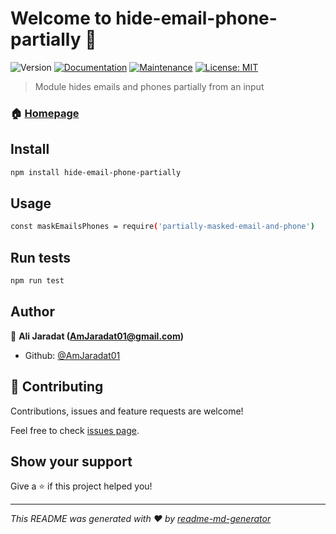 # Welcome to hide-email-phone-partially 👋
![Version](https://img.shields.io/badge/version-1.0.0-blue.svg?cacheSeconds=2592000)
[![Documentation](https://img.shields.io/badge/documentation-yes-brightgreen.svg)](https://github.com/AmJaradat01/hide-email-phone-partially#readme)
[![Maintenance](https://img.shields.io/badge/Maintained%3F-yes-green.svg)](https://github.com/AmJaradat01/hide-email-phone-partially/graphs/commit-activity)
[![License: MIT](https://img.shields.io/github/license/AmJaradat01/hide-email-phone-partially)](#)

> Module hides emails and phones partially from an input

### 🏠 [Homepage](https://github.com/AmJaradat01/hide-email-phone-partially#readme)

## Install

```sh
npm install hide-email-phone-partially
```

## Usage

```sh
const maskEmailsPhones = require('partially-masked-email-and-phone')
```

## Run tests

```sh
npm run test
```

## Author

👤 **Ali Jaradat (AmJaradat01@gmail.com)**

* Github: [@AmJaradat01](https://github.com/AmJaradat01)

## 🤝 Contributing

Contributions, issues and feature requests are welcome!

Feel free to check [issues page](https://github.com/AmJaradat01/hide-email-phone-partially/issues). 

## Show your support

Give a ⭐️ if this project helped you!


***
_This README was generated with ❤️ by [readme-md-generator](https://github.com/kefranabg/readme-md-generator)_